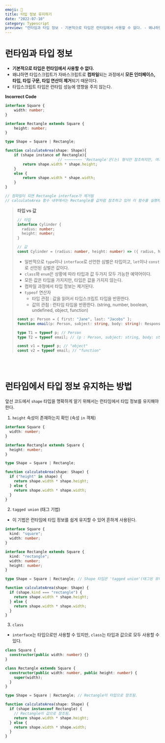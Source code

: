 ```yaml
---
emoji: 🏃
title: 타입 정보 유지하기
date: "2022-07-10"
category: Typescript
preview: "런타임과 타입 정보 - 기본적으로 타입은 런타임에서 사용할 수 없다. - 왜냐하면 타입스크립트가 자바스크립트로 컴파일되는 과정에서 모든 인터페이스, 타입, 타입 구문, 타입 연산이 제거되기 때문이다. +) 타입 오류가 존재하더라도 컴파일이 가능하다. +) 타입스크립트 타입은 런타임 성능에 영향을 주지 않는다."
---
```


# 런타임과 타입 정보

- **기본적으로 타입은 런타임에서 사용할 수 없다.**
- 왜냐하면 타입스크립트가 자바스크립트로 **컴파일**되는 과정에서 **모든 인터페이스, 타입, 타입 구문, 타입 연산이 제거**되기 때문이다.
- 타입스크립트 타입은 런타임 성능에 영향을 주지 않는다.

**Incorrect Code**

```typescript
interface Square {
	width: number;
}

interface Rectangle extends Square {
	height: number;
}

type Shape = Square | Rectangle;

function calculateArea(shape: Shape){
	if (shape instance of Rectangle){
      					// ~~~~~~~~ 'Rectangle'은(는) 형식만 참조하지만, 여기서는 값으로 사용되고 있다.
    	return shape.width * shape.height;
    }
  	else {
  		return shape.width * shape.width;
  	}
}

// 컴파일이 되면 Rectangle interface가 제거됨
// calculateArea 함수 내부에서는 Rectangle를 값처럼 참조하고 있어 이 함수를 실행하면 오류 발생
```

> **타입 vs 값**
>
> ```typescript
> // 타입
> interface Cylinder {
>   radius: number;
>   height: number;
> }
>
> // 값
> const Cylinder = (radius: number, height: number) => ({ radius, height });
> ```
>
> - 일반적으로 `type`이나 `interface`로 선언한 심벌은 타입이고, `let`이나 `const`로 선언된 심벌은 값이다.
> - `class`와 `enum`은 상황에 따라 타입과 값 두가지 모두 가능한 예약어이다.
> - 모든 값은 타입을 가지지만, 타입은 값을 가지지 않는다.
> - 컴파일 과정에서 타입 정보는 제거된다.
> - `typeof` 연산자
>   - 타입 관점 : 값을 읽어서 타입스크립트 타입을 반환한다.
>   - 값의 관점 : 런타임 타입을 반환한다. (string, number, boolean, undefined, object, function)
>
> ```typescript
> const p: Person = { first: "Jane", last: "Jacobs" };
> function email(p: Person, subject: string, body: string): Response {}
>
> type T1 = typeof p; // Person
> type T2 = typeof email; // (p : Person, subject: string, body: string) => Response
>
> const v1 = typeof p; // "object"
> const v2 = typeof email; // "function"
> ```

<br/>
<br/>

# 런타임에서 타입 정보 유지하는 방법

앞선 코드에서 `shape` 타입을 명확하게 알기 위해서는 런타임에서 타입 정보를 유지해야 한다.

1. `height` 속성이 존재하는지 확인 (속성 `in` 객체)

```typescript
interface Square {
  width: number;
}

interface Rectangle extends Square {
  height: number;
}

type Shape = Square | Rectangle;

function calculateArea(shape: Shape) {
  if ("height" in shape) {
    return shape.width * shape.height;
  } else {
    return shape.width * shape.width;
  }
}
```

2. `tagged union` (태그 기법)

- 이 기법은 런타임에 타입 정보를 쉽게 유지할 수 있어 흔하게 사용된다.

```typescript
interface Square {
  kind: "square";
  width: number;
}

interface Rectangle extends Square {
  kind: "rectangle";
  width: number;
  height: number;
}

type Shape = Square | Rectangle; // Shape 타입은 'tagged union'(태그된 유니온)

function calculateArea(shape: Shape) {
  if (shape.kind === "rectangle") {
    return shape.width * shape.height;
  } else {
    return shape.width * shape.width;
  }
}
```

3. `class`

- `interface`는 타입으로만 사용할 수 있지만, `class`는 타입과 값으로 모두 사용할 수 있다.

```typescript
class Square {
  constructor(public width: number) {}
}

class Rectangle extends Square {
  constructor(public width: number, public height: number) {
    super(width);
  }
}

type Shape = Square | Rectangle; // Rectangle이 타입으로 참조됨.

function calculateArea(shape: Shape) {
  if (shape instanceof Rectangle) {
    // Rectangle이 값으로 참조됨.
    return shape.width * shape.height;
  } else {
    return shape.width * shape.width;
  }
}
```
